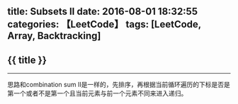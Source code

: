 title: Subsets II
date: 2016-08-01 18:32:55
categories: 【LeetCode】
tags: [LeetCode, Array, Backtracking]
---
## {{ title }} ##

---

思路和combination sum II是一样的，先排序，再根据当前循环遍历的下标是否是第一个或者不是第一个且当前元素与前一个元素不同来进入递归。